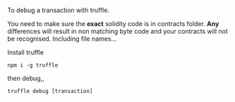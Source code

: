To debug a transaction with truffle.

You need to make sure the **exact** solidity code is in contracts folder.  **Any** differences will result in non matching byte code and your contracts will not be recognised.  Including file names...

Install truffle

    npm i -g truffle

then debug,,

    truffle debug [transaction]